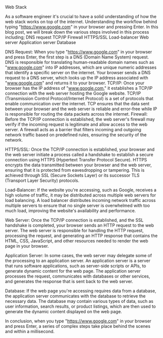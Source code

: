 Web Stack

As a software engineer it's crucial to have a solid understanding of how the web stack works on top of the internet. Understanding the workflow behind typing "https://www.google.com" in your browser and pressing Enter. In this blog post, we will break down the various steps involved in this process including;
DNS request
TCP/IP
Firewall
HTTPS/SSL
Load-balancer
Web server
Application server
Database













DNS Request:
When you type "https://www.google.com" in your browser and press Enter, the first step is a DNS (Domain Name System) request. DNS is responsible for translating human-readable domain names such as "www.google.com" into IP addresses, which are unique numeric addresses that identify a specific server on the internet. Your browser sends a DNS request to a DNS server, which looks up the IP address associated with "www.google.com" and returns it to your browser.
TCP/IP:
Once your browser has the IP address of "www.google.com," it establishes a TCP/IP connection with the web server hosting the Google website. TCP/IP (Transmission Control Protocol/Internet Protocol) is a set of protocols that enable communication over the internet. TCP ensures that the data sent between your browser and the web server is reliable and error-free while IP is responsible for routing the data packets across the internet.
Firewall:
Before the TCP/IP connection is established, the web server's firewall may verify if the incoming request is legitimate and allow access to the web server. A firewall acts as a barrier that filters incoming and outgoing network traffic based on predefined rules, ensuring the security of the network.

HTTPS/SSL:
Once the TCP/IP connection is established, your browser and the web server initiate a process called a handshake to establish a secure connection using HTTPS (Hypertext Transfer Protocol Secure). HTTPS encrypts the data transmitted between your browser and the web server, ensuring that it is protected from eavesdropping or tampering. This is achieved through SSL (Secure Sockets Layer) or its successor TLS (Transport Layer Security) protocols.

Load-Balancer:
If the website you're accessing, such as Google, receives a high volume of traffic, it may be distributed across multiple web servers for load balancing. A load balancer distributes incoming network traffic across multiple servers to ensure that no single server is overwhelmed with too much load, improving the website's availability and performance.

Web Server:
Once the TCP/IP connection is established, and the SSL handshake is completed, your browser sends an HTTP request to the web server. The web server is responsible for handling the HTTP request, processing the request, and generating an HTTP response that contains the HTML, CSS, JavaScript, and other resources needed to render the web page in your browser.

Application Server:
In some cases, the web server may delegate some of the processing to an application server. An application server is a server that runs software applications, such as server-side scripts or APIs, to generate dynamic content for the web page. The application server processes the request, communicates with databases or other services, and generates the response that is sent back to the web server.

Database:
If the web page you're accessing requires data from a database, the application server communicates with the database to retrieve the necessary data. The database may contain various types of data, such as user information, search results, or product listings, which are then used to generate the dynamic content displayed on the web page.

In conclusion, when you type "https://www.google.com" in your browser and press Enter, a series of complex steps take place behind the scenes and within a millisecond.














